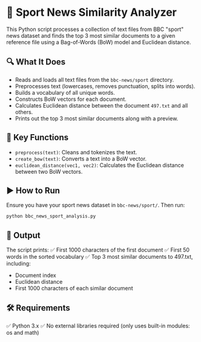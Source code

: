# 📰 Sport News Similarity Analyzer

This Python script processes a collection of text files from BBC "sport" news dataset and finds the top 3 most similar documents to a given reference file using a Bag-of-Words (BoW) model and Euclidean distance.

## 🔍 What It Does

- Reads and loads all text files from the `bbc-news/sport` directory.
- Preprocesses text (lowercases, removes punctuation, splits into words).
- Builds a vocabulary of all unique words.
- Constructs BoW vectors for each document.
- Calculates Euclidean distance between the document `497.txt` and all others.
- Prints out the top 3 most similar documents along with a preview.

## 🧠 Key Functions

- `preprocess(text)`: Cleans and tokenizes the text.
- `create_bow(text)`: Converts a text into a BoW vector.
- `euclidean_distance(vec1, vec2)`: Calculates the Euclidean distance between two BoW vectors.

## ▶️ How to Run

Ensure you have your sport news dataset in `bbc-news/sport/`. Then run:

```bash
python bbc_news_sport_analysis.py
```

## 📌 Output

The script prints:
✅ First 1000 characters of the first document
✅ First 50 words in the sorted vocabulary
✅ Top 3 most similar documents to 497.txt, including:
- Document index
- Euclidean distance
- First 1000 characters of each similar document

## 🛠 Requirements

✅ Python 3.x
✅ No external libraries required (only uses built-in modules: os and math)